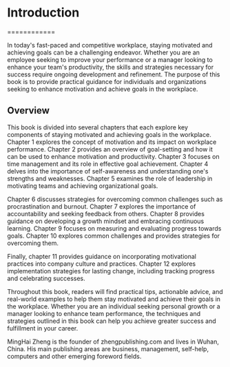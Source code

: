 # Introduction
============

In today's fast-paced and competitive workplace, staying motivated and achieving goals can be a challenging endeavor. Whether you are an employee seeking to improve your performance or a manager looking to enhance your team's productivity, the skills and strategies necessary for success require ongoing development and refinement. The purpose of this book is to provide practical guidance for individuals and organizations seeking to enhance motivation and achieve goals in the workplace.

Overview
--------

This book is divided into several chapters that each explore key components of staying motivated and achieving goals in the workplace. Chapter 1 explores the concept of motivation and its impact on workplace performance. Chapter 2 provides an overview of goal-setting and how it can be used to enhance motivation and productivity. Chapter 3 focuses on time management and its role in effective goal achievement. Chapter 4 delves into the importance of self-awareness and understanding one's strengths and weaknesses. Chapter 5 examines the role of leadership in motivating teams and achieving organizational goals.

Chapter 6 discusses strategies for overcoming common challenges such as procrastination and burnout. Chapter 7 explores the importance of accountability and seeking feedback from others. Chapter 8 provides guidance on developing a growth mindset and embracing continuous learning. Chapter 9 focuses on measuring and evaluating progress towards goals. Chapter 10 explores common challenges and provides strategies for overcoming them.

Finally, chapter 11 provides guidance on incorporating motivational practices into company culture and practices. Chapter 12 explores implementation strategies for lasting change, including tracking progress and celebrating successes.

Throughout this book, readers will find practical tips, actionable advice, and real-world examples to help them stay motivated and achieve their goals in the workplace. Whether you are an individual seeking personal growth or a manager looking to enhance team performance, the techniques and strategies outlined in this book can help you achieve greater success and fulfillment in your career.

MingHai Zheng is the founder of zhengpublishing.com and lives in Wuhan, China. His main publishing areas are business, management, self-help, computers and other emerging foreword fields.
